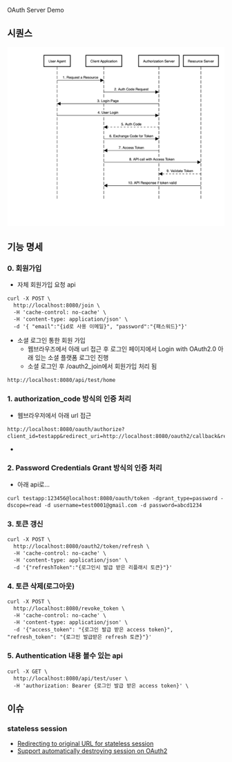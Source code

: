 OAuth Server Demo

## 시퀀스
<img src="./img/AuthCodeFlowSequenceDiagram.webp" title="oauth2 흐름">


## 기능 명세

### 0. 회원가입
* 자체 회원가입 요청 api
```
curl -X POST \
  http://localhost:8080/join \
  -H 'cache-control: no-cache' \
  -H 'content-type: application/json' \
  -d '{ "email":"{id로 사용 이메일}", "password":"{패스워드}"}'
```
* 소셜 로그인 통한 회원 가입
  * 웹브라우즈에서 아래 url 접근 후 로그인 페이지에서 Login with OAuth2.0 아래 있는 소셜 플랫폼 로그인 진행
  * 소셜 로그인 후 /oauth2_join에서 회원가입 처리 됨
```
http://localhost:8080/api/test/home
```
### 1. authorization_code 방식의 인증 처리
* 웹브라우저에서 아래 url 접근
```
http://localhost:8080/oauth/authorize?client_id=testapp&redirect_uri=http://localhost:8080/oauth2/callback&response_type=code&scopes=read,profile
```
  - 
### 2. Password Credentials Grant 방식의 인증 처리
* 아래 api로...
```  
curl testapp:123456@localhost:8080/oauth/token -dgrant_type=password -dscope=read -d username=test0001@gmail.com -d password=abcd1234
``` 

### 3. 토큰 갱신
```
curl -X POST \
  http://localhost:8080/oauth2/token/refresh \
  -H 'cache-control: no-cache' \
  -H 'content-type: application/json' \
  -d '{"refreshToken":"{로그인시 발급 받은 리플래시 토큰}"}'
```

### 4. 토큰 삭제(로그아웃)
```
curl -X POST \
  http://localhost:8080/revoke_token \
  -H 'cache-control: no-cache' \
  -H 'content-type: application/json' \
  -d '{"access_token": "{로그인 발급 받은 access token}", "refresh_token": "{로그인 발급받은 refresh 토큰}"}'
```

### 5. Authentication 내용 볼수 있는 api
```
curl -X GET \
  http://localhost:8080/api/test/user \
  -H 'authorization: Bearer {로그인 발급 받은 access token}' \
```

## 이슈
### stateless session
* [Redirecting to original URL for stateless session](https://stackoverflow.com/questions/45180747/redirecting-to-original-url-for-stateless-session)
* [Support automatically destroying session on OAuth2](https://github.com/spring-projects/spring-security-oauth/issues/140)